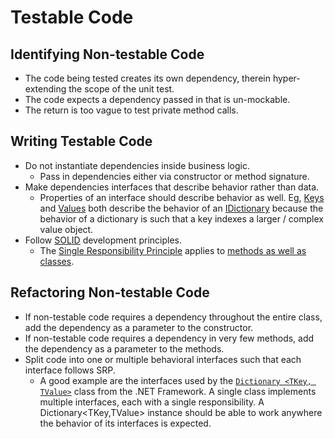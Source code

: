 # Testable Code

## Identifying Non-testable Code
* The code being tested creates its own dependency, therein hyper-extending the
scope of the unit test.
* The code expects a dependency passed in that is un-mockable.
* The return is too vague to test private method calls.

## Writing Testable Code
* Do not instantiate dependencies inside business logic.
  * Pass in dependencies either via constructor or method signature.
* Make dependencies interfaces that describe behavior rather than data.
  * Properties of an interface should describe behavior as well. Eg,
  [Keys](https://msdn.microsoft.com/en-us/library/system.collections.idictionary.keys.aspx)
  and
  [Values](https://msdn.microsoft.com/en-us/library/system.collections.idictionary.values.aspx) both describe the behavior of an
  [IDictionary](https://msdn.microsoft.com/en-us/library/System.Collections.IDictionary.aspx)
  because the behavior of a dictionary is such that a key indexes a larger /
  complex value object.
* Follow [SOLID](http://en.wikipedia.org/wiki/SOLID_%28object-oriented_design%29)
development principles.
    * The [Single Responsibility Principle](http://en.wikipedia.org/wiki/Single_responsibility_principle)
    applies to [methods as well as classes](http://www.developerfusion.com/article/137636/taking-the-single-responsibility-principle-seriously/).

## Refactoring Non-testable Code
* If non-testable code requires a dependency throughout the entire class, add
the dependency as a parameter to the constructor.
* If non-testable code requires a dependency in very few methods, add the
dependency as a parameter to the methods.
* Split code into one or multiple behavioral interfaces such that each interface
follows SRP.
  * A good example are the interfaces used by the
  [`Dictionary <TKey, TValue>`](https://msdn.microsoft.com/en-us/library/xfhwa508.aspx)
  class from the .NET Framework.  A single class implements multiple interfaces,
  each with a single responsibility.  A Dictionary<TKey,TValue> instance should
  be able to work anywhere the behavior of its interfaces is expected.

